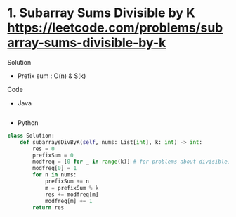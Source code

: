 # 1. Subarray Sums Divisible by K https://leetcode.com/problems/subarray-sums-divisible-by-k

Solution

- Prefix sum : O(n) & S(k)

Code

- Java

```java

```

- Python

```python
class Solution:
    def subarraysDivByK(self, nums: List[int], k: int) -> int:
        res = 0
        prefixSum = 0
        modfreq = [0 for _ in range(k)] # for problems about divisible, remember to consider store the mod of prefix sum rather than the prefix sum itself
        modfreq[0] = 1
        for n in nums:
            prefixSum += n
            m = prefixSum % k
            res += modfreq[m]
            modfreq[m] += 1
        return res
```